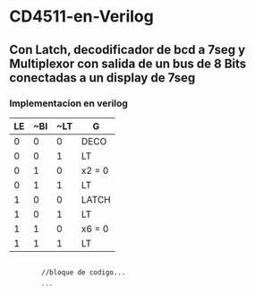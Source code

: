 # CD4511-en-Verilog
## Con Latch, decodificador de bcd a 7seg y Multiplexor con salida de un bus de 8 Bits conectadas a un display de 7seg


### Implementacion en verilog



| LE| ~BI | ~LT | G |
| ----- | ---- | ---- | ---- |
| 0 | 0 | 0 | DECO |
| 0 | 0 | 1 | LT |
| 0 | 1 | 0 | x2 = 0 |
| 0 | 1 | 1 | LT |
| 1 | 0 | 0 | LATCH |
| 1 | 0 | 1 | LT |
| 1 | 1 | 0 | x6 = 0 |
| 1 | 1 | 1 | LT |

```
		
		//bloque de codigo...
		
		```
